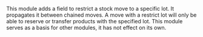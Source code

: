 This module adds a field to restrict a stock move to a specific lot. It
propagates it between chained moves. A move with a restrict lot will
only be able to reserve or transfer products with the specified lot.
This module serves as a basis for other modules, it has not effect on its own.
